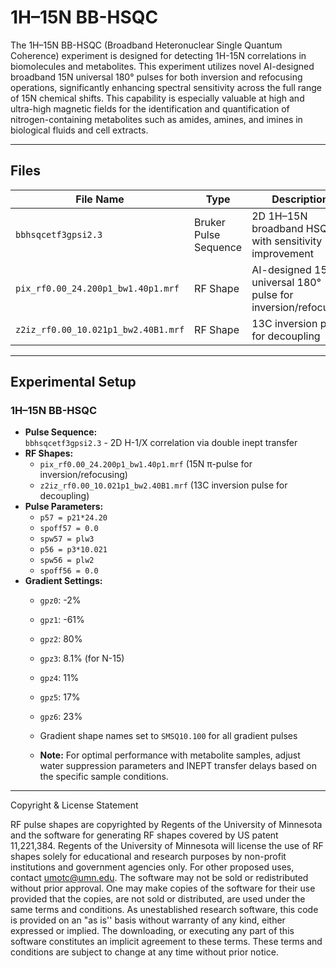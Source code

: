 # 1H–15N BB-HSQC

The 1H–15N BB-HSQC (Broadband Heteronuclear Single Quantum Coherence) experiment is designed for detecting 1H-15N correlations in biomolecules and metabolites. This experiment utilizes novel AI-designed broadband 15N universal 180° pulses for both inversion and refocusing operations, significantly enhancing spectral sensitivity across the full range of 15N chemical shifts. This capability is especially valuable at high and ultra-high magnetic fields for the identification and quantification of nitrogen-containing metabolites such as amides, amines, and imines in biological fluids and cell extracts.

---
## Files
| File Name                             | Type                  | Description                       |
| ------------------------------------- | --------------------- | --------------------------------- |
| `bbhsqcetf3gpsi2.3`                  | Bruker Pulse Sequence | 2D 1H–15N broadband HSQC with sensitivity improvement |
| `pix_rf0.00_24.200p1_bw1.40p1.mrf`   | RF Shape              | AI-designed 15N universal 180° pulse for inversion/refocusing |
| `z2iz_rf0.00_10.021p1_bw2.40B1.mrf`  | RF Shape              | 13C inversion pulse for decoupling |

---
## Experimental Setup

### 1H–15N BB-HSQC
- **Pulse Sequence:**  
   `bbhsqcetf3gpsi2.3` - 2D H-1/X correlation via double inept transfer 
- **RF Shapes:**  
  - `pix_rf0.00_24.200p1_bw1.40p1.mrf` (15N   π-pulse for inversion/refocusing)  
  - `z2iz_rf0.00_10.021p1_bw2.40B1.mrf` (13C inversion pulse for decoupling)
- **Pulse Parameters:**
  - `p57 = p21*24.20`  
  - `spoff57 = 0.0`  
  - `spw57 = plw3`  
  - `p56 = p3*10.021`  
  - `spw56 = plw2`  
  - `spoff56 = 0.0`  
- **Gradient Settings:**  
  - `gpz0`: -2%
  - `gpz1`: -61%
  - `gpz2`: 80%
  - `gpz3`: 8.1% (for N-15)
  - `gpz4`: 11%
  - `gpz5`: 17%
  - `gpz6`: 23%
  - Gradient shape names set to `SMSQ10.100` for all gradient pulses


  - **Note:** For optimal performance with metabolite samples, adjust water suppression parameters and INEPT transfer delays based on the specific sample conditions.

---
Copyright & License Statement

RF pulse shapes are copyrighted by Regents of the University of Minnesota and the software for generating RF shapes covered by US patent 11,221,384. Regents of the University of Minnesota will license the use of RF shapes solely for educational and research purposes by non-profit institutions and government agencies only. For other proposed uses, contact umotc@umn.edu. The software may not be sold or redistributed without prior approval. One may make copies of the software for their use provided that the copies, are not sold or distributed, are used under the same terms and conditions. As unestablished research software, this code is provided on an "as is'' basis without warranty of any kind, either expressed or implied. The downloading, or executing any part of this software constitutes an implicit agreement to these terms. These terms and conditions are subject to change at any time without prior notice.
